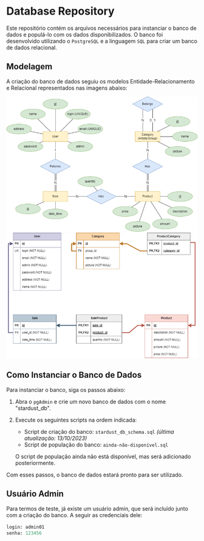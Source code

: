 ﻿# Database Repository

Este repositório contém os arquivos necessários para instanciar o banco de dados e populá-lo com os dados disponibilizados. O banco foi desenvolvido utilizando o `PostgreSQL` e a linguagem `SQL` para criar um banco de dados relacional.

## Modelagem
A criação do banco de dados seguiu os modelos Entidade-Relacionamento e Relacional representados nas imagens abaixo:

![Modelo Entidade-Relacionamento](image.png)
![Modelo Relacional](image-1.png)

## Como Instanciar o Banco de Dados

Para instanciar o banco, siga os passos abaixo:

1. Abra o `pgAdmin` e crie um novo banco de dados com o nome "stardust_db".

2. Execute os seguintes scripts na ordem indicada:

   - Script de criação do banco: `stardust_db_schema.sql` _(última atualização: 13/10/2023)_
   - Script de população do banco: `ainda-não-disponível.sql`

   O script de população ainda não está disponível, mas será adicionado posteriormente.

Com esses passos, o banco de dados estará pronto para ser utilizado.

## Usuário Admin

Para termos de teste, já existe um usuário admin, que será incluído junto com a criação do banco. A seguir as credenciais dele:

```sql
login: admin01
senha: 123456
```
